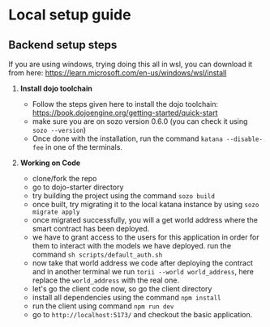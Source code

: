 # Local setup guide

## Backend setup steps

If you are using windows, trying doing this all in wsl, you can download it from here: https://learn.microsoft.com/en-us/windows/wsl/install

1. **Install dojo toolchain**

   - Follow the steps given here to install the dojo toolchain: https://book.dojoengine.org/getting-started/quick-start
   - make sure you are on sozo version 0.6.0 (you can check it using `sozo --version`)
   - Once done with the installation, run the command `katana --disable-fee` in one of the terminals.

2. **Working on Code**
   - clone/fork the repo
   - go to dojo-starter directory
   - try building the project using the command `sozo build`
   - once built, try migrating it to the local katana instance by using `sozo migrate apply`
   - once migrated successfully, you will a get world address where the smart contract has been deployed.
   - we have to grant access to the users for this application in order for them to interact with the models we have deployed. run the command `sh scripts/default_auth.sh `
   - now take that world address we code after deploying the contract and in another terminal we run `torii --world world_address`, here replace the `world_address` with the real one.
   - let's go the client code now, so go the client directory
   - install all dependencies using the command `npm install`
   - run the client using command `npm run dev`
   - go to `http://localhost:5173/` and checkout the basic application.
